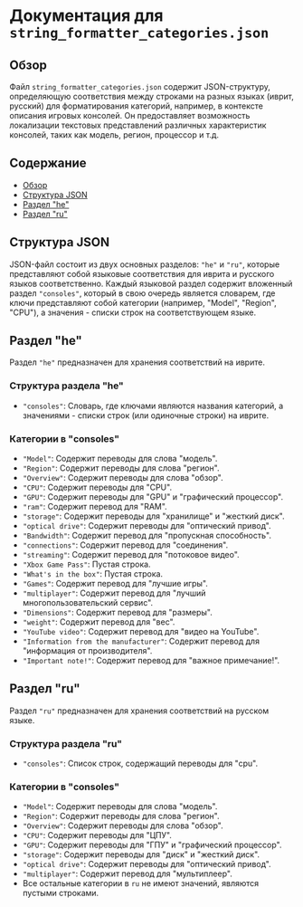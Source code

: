 # Документация для `string_formatter_categories.json`

## Обзор

Файл `string_formatter_categories.json` содержит JSON-структуру, определяющую соответствия между строками на разных языках (иврит, русский) для форматирования категорий, например, в контексте описания игровых консолей. Он предоставляет возможность локализации текстовых представлений различных характеристик консолей, таких как модель, регион, процессор и т.д.

## Содержание

- [Обзор](#обзор)
- [Структура JSON](#структура-json)
- [Раздел "he"](#раздел-he)
- [Раздел "ru"](#раздел-ru)

## Структура JSON

JSON-файл состоит из двух основных разделов: `"he"` и `"ru"`, которые представляют собой языковые соответствия для иврита и русского языков соответственно.
Каждый языковой раздел содержит вложенный раздел `"consoles"`, который в свою очередь является словарем, где ключи представляют собой категории (например, "Мodel", "Region", "CPU"), а значения - списки строк на соответствующем языке.

## Раздел "he"

Раздел `"he"` предназначен для хранения соответствий на иврите.

### Структура раздела "he"

- `"consoles"`: Словарь, где ключами являются названия категорий, а значениями - списки строк (или одиночные строки) на иврите.

### Категории в "consoles"

- `"Мodel"`: Содержит переводы для слова "модель".
- `"Region"`: Содержит переводы для слова "регион".
- `"Overview"`: Содержит переводы для слова "обзор".
- `"CPU"`: Содержит переводы для "CPU".
- `"GPU"`: Содержит переводы для "GPU" и "графический процессор".
- `"ram"`: Содержит перевод для "RAM".
- `"storage"`: Содержит переводы для "хранилище" и "жесткий диск".
- `"optical drive"`: Содержит переводы для "оптический привод".
- `"Bandwidth"`: Содержит перевод для "пропускная способность".
- `"connections"`: Содержит перевод для "соединения".
- `"streaming"`: Содержит перевод для "потоковое видео".
- `"Xbox Game Pass"`: Пустая строка.
- `"What's in the box"`: Пустая строка.
- `"Games"`: Содержит перевод для "лучшие игры".
- `"multiplayer"`: Содержит перевод для "лучший многопользовательский сервис".
- `"Dimensions"`: Содержит перевод для "размеры".
- `"weight"`: Содержит перевод для "вес".
- `"YouTube video"`: Содержит перевод для "видео на YouTube".
- `"Information from the manufacturer"`: Содержит перевод для "информация от производителя".
- `"Important note!"`: Содержит перевод для "важное примечание!".

## Раздел "ru"

Раздел `"ru"` предназначен для хранения соответствий на русском языке.

### Структура раздела "ru"

- `"consoles"`: Список строк, содержащий переводы для "cpu".

###  Категории в "consoles"

- `"Мodel"`:  Содержит переводы для слова "модель".
- `"Region"`: Содержит переводы для слова "регион".
- `"Overview"`: Содержит переводы для слова "обзор".
- `"CPU"`: Содержит переводы для "ЦПУ".
- `"GPU"`: Содержит переводы для "ГПУ" и "графический процессор".
- `"storage"`: Содержит переводы для "диск" и "жесткий диск".
- `"optical drive"`: Содержит переводы для "оптический привод".
- `"multiplayer"`: Содержит перевод для "мультиплеер".
- Все остальные категории в `ru` не имеют значений, являются пустыми строками.